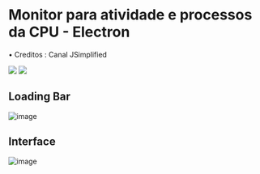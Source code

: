 # Monitor para atividade e processos da CPU - Electron

<div>
  <p> • Creditos : Canal JSimplified </p>
  <a href="https://www.youtube.com/channel/UCK94nZHoLfxXISrVflJqK5Q" target="_blank"><img src="https://img.shields.io/badge/YouTube-FF0000?style=for-the-badge&logo=youtube&logoColor=white" target="_blank"></a> 
  <a href="https://github.com/tylerlaceby/" target="_blank"><img src="https://img.shields.io/badge/GitHub-100000?style=for-the-badge&logo=github&logoColor=white" target="_blank"></a>
</div>

## Loading Bar 
  
![image](https://user-images.githubusercontent.com/66530386/166632759-3cbc3bf3-36f0-459e-b813-470d04fc3c01.png)

## Interface 

![image](https://user-images.githubusercontent.com/66530386/166642474-70faa209-57f8-4afc-abeb-63e7f32b32a9.png)
